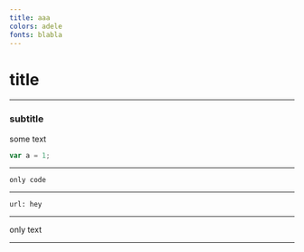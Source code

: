 ```yaml
---
title: aaa
colors: adele
fonts: blabla
---
```





# title

<!--
notes: A presenter note
-->

---

### subtitle

some text

```js
var a = 1;
```

---

```
only code
```

---

```embed
url: hey
```

---

only text

---

